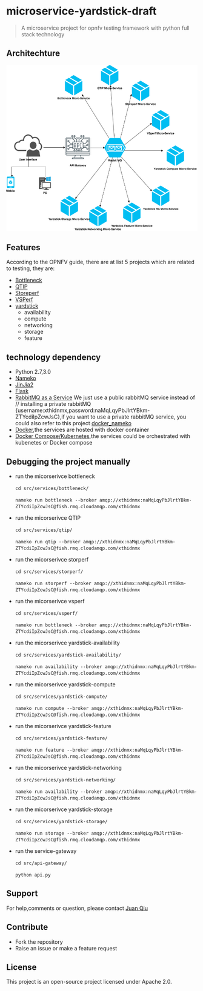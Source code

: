 # microservice-yardstick-draft
> A microservice project for opnfv testing framework with python full stack technology

## Architechture

![OPNFV testing framework microservice](arch.png)

## Features

According to the OPNFV guide, there are at list 5 projects which are related to testing, they are:

- [Bottleneck](https://wiki.opnfv.org/display/bottlenecks)
- [QTIP](https://wiki.opnfv.org/display/qtip)
- [Storeperf](https://wiki.opnfv.org/display/storperf)
- [VSPerf](https://wiki.opnfv.org/display/vsperf)
- [yardstick](https://wiki.opnfv.org/display/yardstick)
    - availability
    - compute
    - networking
    - storage
    - feature
## technology dependency

- Python 2.7,3.0
- [Nameko](https://github.com/nameko/nameko)
- [JinJia2](http://jinja.pocoo.org/)
- [Flask](http://flask.pocoo.org/)
- [RabbitMQ as a Service](https://www.cloudamqp.com/#/) We just use a public rabbitMQ service instead of
// installing a private rabbitMQ
    {username:xthidnmx,password:naMqLqyPbJlrtYBkm-ZTYcdiIpZcwJsC},if you want to use a private rabbitMQ service,
    you could also refer to this project [docker_nameko](https://github.com/chunchill/docker-nameko)
- [Docker](https://www.docker.com/),the services are hosted with docker container
- [Docker Compose/Kubernetes](https://kubernetes.io/),the services could be orchestrated with kubenetes or Docker compose

## Debugging the project manually
* run the micorserivce bottleneck

    `cd src/services/bottleneck/`

    `nameko run bottleneck --broker amqp://xthidnmx:naMqLqyPbJlrtYBkm-ZTYcdiIpZcwJsC@fish.rmq.cloudamqp.com/xthidnmx`

* run the micorserivce QTIP

    `cd src/services/qtip/`

    `nameko run qtip --broker amqp://xthidnmx:naMqLqyPbJlrtYBkm-ZTYcdiIpZcwJsC@fish.rmq.cloudamqp.com/xthidnmx`

* run the micorserivce storperf

    `cd src/services/storperf/`

    `nameko run storperf --broker amqp://xthidnmx:naMqLqyPbJlrtYBkm-ZTYcdiIpZcwJsC@fish.rmq.cloudamqp.com/xthidnmx`

* run the micorserivce vsperf

    `cd src/services/vsperf/`

    `nameko run bottleneck --broker amqp://xthidnmx:naMqLqyPbJlrtYBkm-ZTYcdiIpZcwJsC@fish.rmq.cloudamqp.com/xthidnmx`

* run the micorserivce yardstick-availability

    `cd src/services/yardstick-availability/`

    `nameko run availability --broker amqp://xthidnmx:naMqLqyPbJlrtYBkm-ZTYcdiIpZcwJsC@fish.rmq.cloudamqp.com/xthidnmx`

* run the micorserivce yardstick-compute

    `cd src/services/yardstick-compute/`

    `nameko run compute --broker amqp://xthidnmx:naMqLqyPbJlrtYBkm-ZTYcdiIpZcwJsC@fish.rmq.cloudamqp.com/xthidnmx`

* run the micorserivce yardstick-feature

    `cd src/services/yardstick-feature/`

    `nameko run feature --broker amqp://xthidnmx:naMqLqyPbJlrtYBkm-ZTYcdiIpZcwJsC@fish.rmq.cloudamqp.com/xthidnmx`

* run the micorserivce yardstick-networking

    `cd src/services/yardstick-networking/`

    `nameko run availability --broker amqp://xthidnmx:naMqLqyPbJlrtYBkm-ZTYcdiIpZcwJsC@fish.rmq.cloudamqp.com/xthidnmx`

* run the micorserivce yardstick-storage

    `cd src/services/yardstick-storage/`

    `nameko run storage --broker amqp://xthidnmx:naMqLqyPbJlrtYBkm-ZTYcdiIpZcwJsC@fish.rmq.cloudamqp.com/xthidnmx`

* run the service-gateway

    `cd src/api-gateway/`

    `python api.py`

## Support

For help,comments or question, please contact [Juan Qiu](mailto:juan_qiu@tongji.edu.cn)

## Contribute

- Fork the repository
- Raise an issue or make a feature request

## License

This project is an open-source project licensed under Apache 2.0.